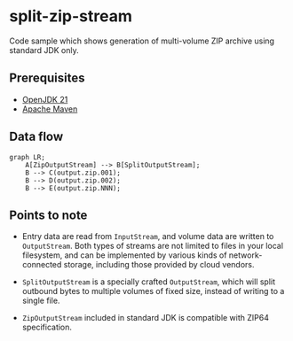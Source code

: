 # split-zip-stream

Code sample which shows generation of multi-volume ZIP archive using standard JDK only.

## Prerequisites

* [OpenJDK 21](https://adoptium.net/temurin/archive/?version=21)
* [Apache Maven](https://maven.apache.org/download.cgi)

## Data flow

```mermaid
graph LR;
    A[ZipOutputStream] --> B[SplitOutputStream];
    B --> C(output.zip.001);
    B --> D(output.zip.002);
    B --> E(output.zip.NNN);
```

## Points to note

* Entry data are read from `InputStream`, and volume data are written to `OutputStream`. Both types of streams are not limited to files in your local filesystem, and can be implemented by various kinds of network-connected storage, including those provided by cloud vendors.

* `SplitOutputStream` is a specially crafted `OutputStream`, which will split outbound bytes to multiple volumes of fixed size, instead of writing to a single file.

* `ZipOutputStream` included in standard JDK is compatible with ZIP64 specification.
